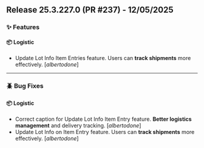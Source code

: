 ## Release 25.3.227.0 (PR #237) - 12/05/2025
### ✨ Features

#### 📦 Logistic
  * Update Lot Info Item Entries feature. Users can **track shipments** more effectively. [*albertodone*]

---
### 🪲 Bug Fixes

#### 📦 Logistic
  * Correct caption for Update Lot Info Item Entry feature. **Better logistics management** and delivery tracking. [*albertodone*]
  * Update Lot Info on Item Entry feature. Users can **track shipments** more effectively. [*albertodone*]

